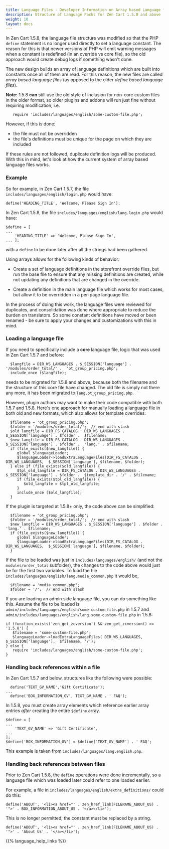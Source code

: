 ```yaml
---
title: Language Files - Developer Information on Array based Language files
description: Structure of Language Packs for Zen Cart 1.5.8 and above 
weight: 10 
layout: docs
---
```


In Zen Cart 1.5.8, the language file structure was modified so that the PHP `define` statement is no longer used directly to set a language constant.  The reason for this is that newer versions of PHP will emit warning messages when a constant is redefined (in an override vs core file), so the old approach would create debug logs if something wasn't done.

The new design builds an array of language definitions which are built into constants once all of them are read.  For this reason, the new files are called *array based language files* (as opposed to the older *define based language files*).

**Note:** 1.5.8 **can** still use the old style of inclusion for non-core custom files in the older format, so older plugins and addons will run just fine without requiring modification, i.e.

```
   require 'includes/languages/english/some-custom-file.php';
```

However, if this is done:
- the file must not be overridden
- the file's definitions must be unique for the page on which they are included

If these rules are not followed, duplicate definition logs will be produced.  With this in mind, let's look at how the current system of array based language files works.

### Example

So for example, in Zen Cart 1.5.7, the file `includes/languages/english/login.php` would have: 

```
define('HEADING_TITLE', 'Welcome, Please Sign In');
```

In Zen Cart 1.5.8, the file `includes/languages/english/lang.login.php` would have: 

```
$define = [
...
    'HEADING_TITLE' => 'Welcome, Please Sign In',
... ]; 

```

with a `define` to be done later after all the strings had been gathered.

Using arrays allows for the following kinds of behavior: 

- Create a set of language definitions in the storefront override files, but run the base file to ensure that any missing definitions are created, while not updating any definitions that are changed in the override.

- Create a definition in the main language file which works for most cases, but allow it to be overridden in a per-page language file. 

In the process of doing this work, the language files were reviewed for duplicates, and consolidation was done where appropriate to reduce the burden on translators.  So some constant definitions have moved or been renamed - be sure to apply your changes and customizations with this in mind.

### Loading a language file

If you need to specifically include a **core** language file, logic that was used in Zen Cart 1.5.7 and before: 

```
  $langfile = DIR_WS_LANGUAGES . $_SESSION['language'] . '/modules/order_total/' .  'ot_group_pricing.php';
  include_once ($langfile);
```

needs to be migrated for 1.5.8 and above, because both the filename and the structure of this core file have changed.  The old file is simply not there any more, it has been migrated to `lang.ot_group_pricing.php`.

However, plugin authors may want to make their code compatible with both 1.5.7 and 1.5.8.  Here's one approach for manually loading a language file in both old and new formats, which also allows for template overrides: 

```
  $filename = 'ot_group_pricing.php'; 
  $folder = '/modules/order_total/';  // end with slash 
  $old_langfile = DIR_FS_CATALOG . DIR_WS_LANGUAGES . $_SESSION['language'] . $folder .  $filename; 
  $new_langfile = DIR_FS_CATALOG . DIR_WS_LANGUAGES . $_SESSION['language'] . $folder .  'lang.' . $filename; 
  if (file_exists($new_langfile)) {
     global $languageLoader; 
     $languageLoader->loadExtraLanguageFiles(DIR_FS_CATALOG . DIR_WS_LANGUAGES,  $_SESSION['language'], $filename, $folder); 
  } else if (file_exists($old_langfile)) {
     $tpl_old_langfile = DIR_FS_CATALOG . DIR_WS_LANGUAGES . $_SESSION['language'] . $folder .  $template_dir . '/' . $filename; 
     if (file_exists($tpl_old_langfile)) {
        $old_langfile = $tpl_old_langfile; 
     }
     include_once ($old_langfile);
  }
```

If the plugin is targeted at 1.5.8+ only, the code above can be simplified: 
```
  $filename = 'ot_group_pricing.php'; 
  $folder = '/modules/order_total/';  // end with slash 
  $new_langfile = DIR_WS_LANGUAGES . $_SESSION['language'] . $folder .  'lang.' . $filename; 
  if (file_exists($new_langfile)) {
     global $languageLoader; 
     $languageLoader->loadExtraLanguageFiles(DIR_FS_CATALOG . DIR_WS_LANGUAGES,  $_SESSION['language'], $filename, $folder); 
  }
```

If the file to be loaded was just in `includes/languages/english/` (and not the `modules/order_total` subfolder), the changes to the code above would just be for the first two variables.  To load the file `includes/languages/english/lang.media_common.php` it would be, 

```
  $filename = 'media_common.php'; 
  $folder = '/';  // end with slash 
```


If you are loading an admin side language file, you can do something like this.
Assume the file to 
be loaded is `admin/includes/languages/english/some-custom-file.php` in 1.5.7 and `admin/includes/languages/english/lang.some-custom-file.php` in 1.5.8: 

```
if (function_exists('zen_get_zcversion') && zen_get_zcversion() >= '1.5.8') { 
   $filename = 'some-custom-file.php';
   $languageLoader->loadExtraLanguageFiles( DIR_WS_LANGUAGES, $_SESSION['language'],  $filename, '/');  
} else {
   require 'includes/languages/english/some-custom-file.php'; 
}
```

### Handling back references within a file 

In Zen Cart 1.5.7 and below, structures like the following were possible: 

```
  define('TEXT_GV_NAME','Gift Certificate');
...
  define('BOX_INFORMATION_GV', TEXT_GV_NAME . ' FAQ');
```

In 1.5.8, you must create array elements which reference earlier array entries 
*after* creating the entire `$define` array. 

```
$define = [
...
    'TEXT_GV_NAME' => 'Gift Certificate',
...
]; 
$define['BOX_INFORMATION_GV'] = $define['TEXT_GV_NAME'] . ' FAQ';
```

This example is taken from `includes/languages/lang.english.php`.

### Handling back references between files 

Prior to Zen Cart 1.5.8, the `define` operations were done incrementally, so a language file which was loaded later could refer to one loaded earlier. 

For example, a file in `includes/languages/english/extra_definitions/` could do this: 
```
define('ABOUT', '<li><a href="' . zen_href_link(FILENAME_ABOUT_US) . '">' . BOX_INFORMATION_ABOUT_US . '</a></li>');
```

This is no longer permitted; the constant must be replaced by a string. 

```
define('ABOUT', '<li><a href="' . zen_href_link(FILENAME_ABOUT_US) . '">' . 'About Us' . '</a></li>');
```

{{% language_help_links %}}

